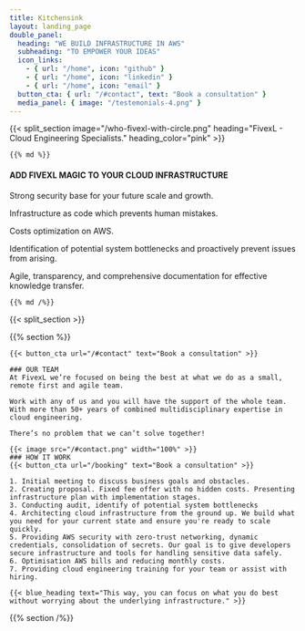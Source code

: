 ```yaml
---
title: Kitchensink
layout: landing_page
double_panel:
  heading: "WE BUILD INFRASTRUCTURE IN AWS"
  subheading: "TO EMPOWER YOUR IDEAS"
  icon_links:
    - { url: "/home", icon: "github" }
    - { url: "/home", icon: "linkedin" }
    - { url: "/home", icon: "email" }
  button_cta: { url: "/#contact", text: "Book a consultation" }
  media_panel: { image: "/testemonials-4.png" }
---
```



{{< split_section image="/who-fivexl-with-circle.png" heading="FivexL - Cloud Engineering Specialists." heading_color="pink" >}}

    {{% md %}}
#### ADD FIVEXL MAGIC TO YOUR CLOUD INFRASTRUCTURE

Strong security base for your future scale and growth.

Infrastructure as code which prevents human mistakes.

Costs optimization on AWS.

Identification of potential system bottlenecks and proactively prevent issues from arising.

Agile, transparency, and comprehensive documentation for effective knowledge transfer.
<!-- {{< case_studies heading="dyanmic heading" global="true" >}} -->
    {{% md /%}}


{{< split_section >}}



{{% section %}}

    {{< button_cta url="/#contact" text="Book a consultation" >}}

    ### OUR TEAM
    At FivexL we’re focused on being the best at what we do as a small, remote first and agile team.

    Work with any of us and you will have the support of the whole team. With more than 50+ years of combined multidisciplinary expertise in cloud engineering. 

    There’s no problem that we can’t solve together!

    {{< image src="/#contact.png" width="100%" >}}
    ### HOW IT WORK
    {{< button_cta url="/booking" text="Book a consultation" >}}

    1. Initial meeting to discuss business goals and obstacles.
    2. Creating proposal. Fixed fee offer with no hidden costs. Presenting infrastructure plan with implementation stages.
    3. Conducting audit, identify of potential system bottlenecks
    4. Architecting cloud infrastructure from the ground up. We build what you need for your current state and ensure you're ready to scale quickly.
    5. Providing AWS security with zero-trust networking, dynamic credentials, consolidation of secrets. Our goal is to give developers secure infrastructure and tools for handling sensitive data safely.
    6. Optimisation AWS bills and reducing monthly costs.
    7. Providing cloud engineering training for your team or assist with hiring.

    {{< blue_heading text="This way, you can focus on what you do best without worrying about the underlying infrastructure." >}}
{{% section /%}}


<!-- {{< case_studies heading="dyanmic heading" global="true" >}} -->


